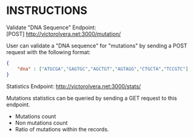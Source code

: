 # INSTRUCTIONS

Validate "DNA Sequence" Endpoint:  
[POST] http://victorolvera.net:3000/mutation/  
  
User can validate a "DNA sequence" for "mutations" by sending a POST request with the following format:  
```json
{
    "dna" : ["ATGCGA","GAGTGC","AGCTGT","AGTAGG","CTGCTA","TCCGTC"]
}
```
  
Statistics Endpoint:
http://victorolvera.net:3000/stats/

Mutations statistics can be queried by sending a GET request to this endpoint.  
- Mutations count
- Non mutations count
- Ratio of mutations within the records.

